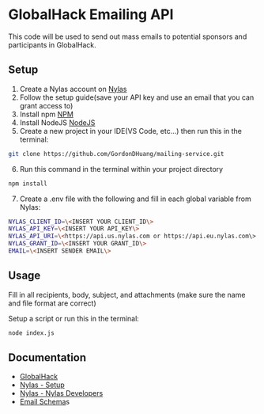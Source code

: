 # GlobalHack Emailing API
This code will be used to send out mass emails to potential sponsors and participants in GlobalHack.


## Setup
1. Create a Nylas account on [Nylas](https://www.nylas.com/)
2. Follow the setup guide(save your API key and use an email that you can grant access to)
3. Install npm [NPM](https://docs.npmjs.com/downloading-and-installing-node-js-and-npm)
4. Install NodeJS [NodeJS](https://nodejs.org/en)
5. Create a new project in your IDE(VS Code, etc...) then run this in the terminal:
```bash 
git clone https://github.com/GordonDHuang/mailing-service.git
```
6. Run this command in the terminal within your project directory
```bash 
npm install
```
7. Create a .env file with the following and fill in each global variable from Nylas:

```bash
NYLAS_CLIENT_ID=\<INSERT YOUR CLIENT_ID\>  
NYLAS_API_KEY=\<INSERT YOUR API_KEY\>  
NYLAS_API_URI=\<https://api.us.nylas.com or https://api.eu.nylas.com\>  
NYLAS_GRANT_ID=\<INSERT YOUR GRANT_ID\>   
EMAIL=\<INSERT SENDER EMAIL\>
```

## Usage
Fill in all recipients, body, subject, and attachments (make sure the name and file format are correct)   

Setup a script or run this in the terminal:

```bash 
node index.js
```


## Documentation
- [GlobalHack](https://www.instagram.com/globalhack.id/)
- [Nylas - Setup](https://developer.nylas.com/docs/v3/quickstart/email/#get-your-application-credentials)
- [Nylas - Nylas Developers](https://developer.nylas.com/)
- [Email Schema](https://developer.nylas.com/docs/api/v3/ecc/#post-/v3/grants/-grant_id-/messages/send)s
